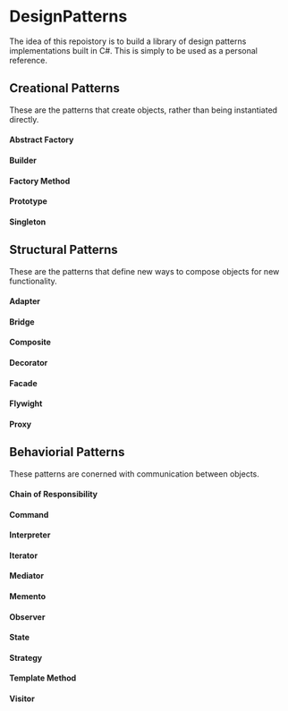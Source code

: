 # DesignPatterns
The idea of this repoistory is to build a library of design patterns implementations built in C#.  This is simply to be used as a personal reference.
## Creational Patterns
These are the patterns that create objects, rather than being instantiated directly.
#### Abstract Factory
#### Builder
#### Factory Method
#### Prototype
#### Singleton
## Structural Patterns
These are the patterns that define new ways to compose objects for new functionality.
#### Adapter
#### Bridge
#### Composite
#### Decorator
#### Facade
#### Flywight
#### Proxy
## Behaviorial Patterns
These patterns are conerned with communication between objects.
#### Chain of Responsibility
#### Command
#### Interpreter
#### Iterator
#### Mediator
#### Memento
#### Observer
#### State
#### Strategy
#### Template Method
#### Visitor
